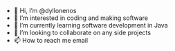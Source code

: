 - 👋 Hi, I’m @dyllonenos
- 👀 I’m interested in coding and making software 
- 🌱 I’m currently learning software development in Java
- 💞️ I’m looking to collaborate on any side projects
- 📫 How to reach me email

<!---
dyllonenos/dyllonenos is a ✨ special ✨ repository because its `README.md` (this file) appears on your GitHub profile.
You can click the Preview link to take a look at your changes.
--->
